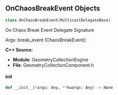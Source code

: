 ## OnChaosBreakEvent Objects

```python
class OnChaosBreakEvent(MulticastDelegateBase)
```

On Chaos Break Event  Delegate Signature

Args:
    break_event (ChaosBreakEvent):

**C++ Source:**

- **Module**: GeometryCollectionEngine
- **File**: GeometryCollectionComponent.h

<a id="unreal.OnChaosBreakEvent.__init__"></a>

#### __init__

```python
def __init__(*args: Any, **kwargs: Any) -> None
```

<a id="unreal.OnChaosBreakingEvents"></a>